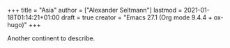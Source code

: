 +++
title = "Asia"
author = ["Alexander Seltmann"]
lastmod = 2021-01-18T01:14:21+01:00
draft = true
creator = "Emacs 27.1 (Org mode 9.4.4 + ox-hugo)"
+++

Another continent to describe.
